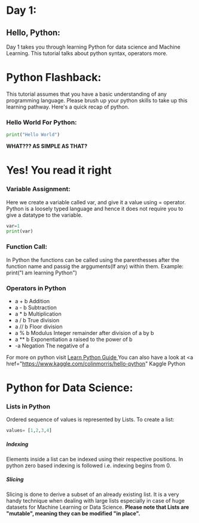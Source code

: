 # Day 1:
## Hello, Python:
Day 1 takes you through learning Python for data science and Machine Learning. This tutorial talks about python syntax, operators more.

# Python Flashback:
This tutorial assumes that you have a basic understanding of any programming language. Please brush up your python skills to take up this learning pathway.
Here's a quick recap of python.

### Hello World For Python:
~~~python
print("Hello World")
~~~
<b> WHAT??? AS SIMPLE AS THAT? </b>
<h1> Yes! You read it right</h1>

### Variable Assignment:
Here we create a variable called var, and give it a value using = operator. Python is a loosely typed language and hence it does not require you to give a datatype to the variable.
~~~python
var=1
print(var)
~~~
### Function Call:
In Python the functions can be called using the parenthesses after the function name and passig the argguments(If any) within them.
Example: print("I am learning Python")

### Operators in Python
* a + b	Addition	
* a - b	Subtraction
* a * b	Multiplication
* a / b	True division
* a // b	Floor division
* a % b	Modulus	Integer remainder after division of a by b
* a ** b	Exponentiation	a raised to the power of b
* -a	Negation	The negative of a

For more on python visit <a href="https://www.learnpython.org/"> Learn Python Guide </a>
You can also have a look at <a href="https://www.kaggle.com/colinmorris/hello-python" Kaggle Python </a>

# Python for Data Science:
### Lists in Python
Ordered sequence of values is represented by Lists. 
To create a list:
~~~python
values= [1,2,3,4]
~~~
##### Indexing 
Elements inside a list can be indexed using their respective positions. In python zero based indexing is followed i.e. indexing begins from 0.
##### Slicing 
Slicing is done to derive a subset of an already existing list. It is a very handy technique when dealing with large lists especially in case of huge datasets for Machine Learning or Data Science.
<B>Please note that Lists are "mutable", meaning they can be modified "in place".</B>
